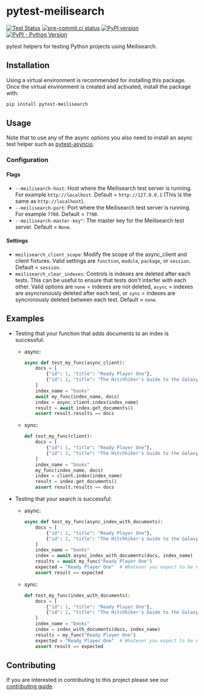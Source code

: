 # pytest-meilisearch

[![Test Status](https://github.com/sanders41/pytest-meilisearch/workflows/Testing/badge.svg?branch=main&event=push)](https://github.com/sanders41/pytest-meilisearch/actions?query=workflow%3ATesting+branch%3Amain+event%3Apush)
[![pre-commit.ci status](https://results.pre-commit.ci/badge/github/sanders41/pytest-meilisearch/main.svg)](https://results.pre-commit.ci/latest/github/sanders41/pytest-meilisearch/main)
[![PyPI version](https://badge.fury.io/py/pytest-meilisearch.svg)](https://badge.fury.io/py/pytest-meilisearch)
[![PyPI - Python Version](https://img.shields.io/pypi/pyversions/pytest-meilisearch?color=5cc141)](https://github.com/sanders41/pytest-meilisearch)

pytest helpers for testing Python projects using Meilisearch.

## Installation

Using a virtual environment is recommended for installing this package. Once the virtual
environment is created and activated, install the package with:

```sh
pip install pytest-meilisearch
```

## Usage

Note that to use any of the async options you also need to install an async test helper such as
[pytest-asyncio](https://github.com/pytest-dev/pytest-asyncio).

### Configuration

#### Flags

- `--meilisearch-host`: Host where the Meilisearch test server is running. For example
  `http://localhost`. Default = `http://127.0.0.1` (This is the same as `http://localhost`).
- `--meilisearch-port`: Port where the Meilisearch test server is running. For example `7700`.
  Default = `7700`.
- `--meilisearch-master-key"`: The master key for the Meilisearch test server. Default = `None`.

#### Settings

- `meilisearch_client_scope`: Modify the scope of the async_client and client fixtures. Valid
  settings are `function`, `module`, `package`, or `session`. Default = `session`.
- `meilisearch_clear_indexes`: Controls is indexes are deleted after each tests. This can be useful
  to ensure that tests don't interfer with each other. Valid options are `none` = indexes are not
  deleted, `async` = indexes are asyncronously deleted after each test, or `sync` = indexes are
  syncronously deleted between each test. Default = `none`.

## Examples

- Testing that your function that adds documents to an index is successful:

  - async:

    ```py
    async def test_my_func(async_client):
        docs = [
            {"id": 1, "title": "Ready Player One"},
            {"id": 2, "title": "The Hitchhiker's Guide to the Galaxy"},
        ]
        index_name = "books"
        await my_func(index_name, docs)
        index = async_client.index(index_name)
        result = await index.get_documents()
        assert result.results == docs
    ```

  - sync:

    ```py
    def test_my_func(client):
        docs = [
            {"id": 1, "title": "Ready Player One"},
            {"id": 2, "title": "The Hitchhiker's Guide to the Galaxy"},
        ]
        index_name = "books"
        my_func(index_name, docs)
        index = client.index(index_name)
        result = index.get_documents()
        assert result.results == docs
    ```

- Testing that your search is successful:

  - async:

    ```py
    async def test_my_func(async_index_with_documents):
        docs = [
            {"id": 1, "title": "Ready Player One"},
            {"id": 2, "title": "The Hitchhiker's Guide to the Galaxy"},
        ]
        index_name = "books"
        index = await async_index_with_documents(docs, index_name)
        results = await my_func("Ready Player One")
        expected = "Ready Player One"  # Whatever you expect to be returned
        assert result == expected
    ```

  - sync:

    ```py
    def test_my_func(index_with_documents):
        docs = [
            {"id": 1, "title": "Ready Player One"},
            {"id": 2, "title": "The Hitchhiker's Guide to the Galaxy"},
        ]
        index_name = "books"
        index = index_with_documents(docs, index_name)
        results = my_func("Ready Player One")
        expected = "Ready Player One"  # Whatever you expect to be returned
        assert result == expected
    ```

## Contributing

If you are interested in contributing to this project please see our
[contributing guide](CONTRIBUTING.md).
